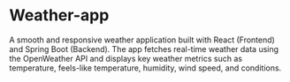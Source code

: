 # Weather-app
A smooth and responsive weather application built with React (Frontend) and Spring Boot (Backend). The app fetches real-time weather data using the OpenWeather API and displays key weather metrics such as temperature, feels-like temperature, humidity, wind speed, and conditions.
